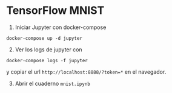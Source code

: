 # TensorFlow MNIST

1. Iniciar Jupyter con docker-compose
```
docker-compose up -d jupyter
```

2. Ver los logs de jupyter con
```
docker-compose logs -f jupyter
```
y copiar el url `http://localhost:8888/?token=*` en el navegador.

3. Abrir el cuaderno `mnist.ipynb`


